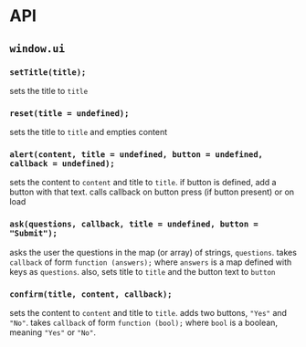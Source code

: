 # API

## `window.ui`

### `setTitle(title);`
sets the title to `title`

### `reset(title = undefined);`
sets the title to `title` and empties content

### `alert(content, title = undefined, button = undefined, callback = undefined);`
sets the content to `content` and title to `title`. if button is defined, add a button with that text. calls callback on button press (if button present) or on load

### `ask(questions, callback, title = undefined, button = "Submit");`
asks the user the questions in the map (or array) of strings, `questions`. takes `callback` of form `function (answers);` where `answers` is a map defined with keys as `questions`. also, sets title to `title` and the button text to `button`

### `confirm(title, content, callback);`
sets the content to `content` and title to `title`. adds two buttons, `"Yes"` and `"No"`. takes `callback` of form `function (bool);` where `bool` is a boolean, meaning `"Yes"` or `"No"`.
